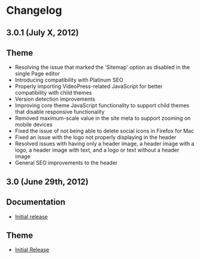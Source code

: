 # Changelog

## 3.0.1 (July X, 2012)

## Theme

* Resolving the issue that marked the 'Sitemap' option as disabled in the single Page editor
* Introducing compatibility with Platinum SEO
* Properly importing VideoPress-related JavaScript for better compatibility with child themes
* Version detection improvements
* Improving core theme JavaScript functionality to support child themes that disable responsive functionality
* Removed maximum-scale value in the site meta to support zooming on mobile devices
* Fixed the issue of not being able to delete social icons in Firefox for Mac
* Fixed an issue with the logo not properly displaying in the header
* Resolved issues with having only a header image, a header image with a logo, a header image with text, and a logo or text without a header image
* General SEO improvements to the header

## 3.0 (June 29th, 2012)

## Documentation

* [Initial release](http://docs.8bit.io/)

## Theme

* [Initial Release](http://standardtheme.com)